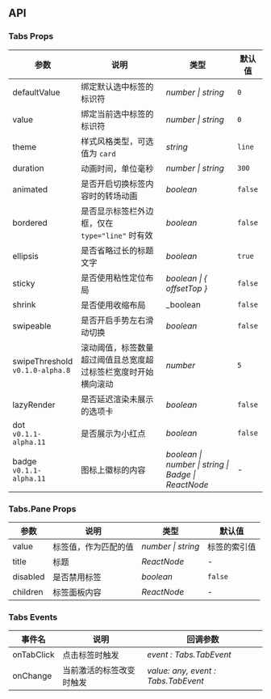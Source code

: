 ## API

### Tabs Props

| 参数                                | 说明                                                           | 类型                                                | 默认值  |
| ----------------------------------- | -------------------------------------------------------------- | --------------------------------------------------- | ------- |
| defaultValue                        | 绑定默认选中标签的标识符                                       | _number \| string_                                  | `0`     |
| value                               | 绑定当前选中标签的标识符                                       | _number \| string_                                  | `0`     |
| theme                               | 样式风格类型，可选值为 `card`                                  | _string_                                            | `line`  |
| duration                            | 动画时间，单位毫秒                                             | _number \| string_                                  | `300`   |
| animated                            | 是否开启切换标签内容时的转场动画                               | _boolean_                                           | `false` |
| bordered                            | 是否显示标签栏外边框，仅在 `type="line"` 时有效                | _boolean_                                           | `false` |
| ellipsis                            | 是否省略过长的标题文字                                         | _boolean_                                           | `true`  |
| sticky                              | 是否使用粘性定位布局                                           | _boolean \| { offsetTop }_                          | `false` |
| shrink                              | 是否使用收缩布局                                               | _boolean                                            | `false` |
| swipeable                           | 是否开启手势左右滑动切换                                       | _boolean_                                           | `false` |
| swipeThreshold <br>`v0.1.0-alpha.8` | 滚动阈值，标签数量超过阈值且总宽度超过标签栏宽度时开始横向滚动 | _number_                                            | `5`     |
| lazyRender                          | 是否延迟渲染未展示的选项卡                                     | _boolean_                                           | `false` |
| dot <br>`v0.1.1-alpha.11`           | 是否展示为小红点                                               | _boolean_                                           | `false` |
| badge <br>`v0.1.1-alpha.11`         | 图标上徽标的内容                                               | _boolean \| number \| string \| Badge \| ReactNode_ | -       |

### Tabs.Pane Props

| 参数     | 说明                 | 类型               | 默认值       |
| -------- | -------------------- | ------------------ | ------------ |
| value    | 标签值，作为匹配的值 | _number \| string_ | 标签的索引值 |
| title    | 标题                 | _ReactNode_        | -            |
| disabled | 是否禁用标签         | _boolean_          | `false`      |
| children | 标签面板内容         | _ReactNode_        | -            |

### Tabs Events

| 事件名     | 说明                     | 回调参数                            |
| ---------- | ------------------------ | ----------------------------------- |
| onTabClick | 点击标签时触发           | _event : Tabs.TabEvent_             |
| onChange   | 当前激活的标签改变时触发 | _value: any, event : Tabs.TabEvent_ |
